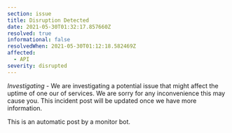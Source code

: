 ```yaml
---
section: issue
title: Disruption Detected
date: 2021-05-30T01:32:17.857660Z
resolved: true
informational: false
resolvedWhen: 2021-05-30T01:12:18.582469Z
affected:
  - API
severity: disrupted
---
```

*Investigating* - We are investigating a potential issue that might affect the uptime of one our of services. We are sorry for any inconvenience this may cause you. This incident post will be updated once we have more information.

This is an automatic post by a monitor bot.
        
